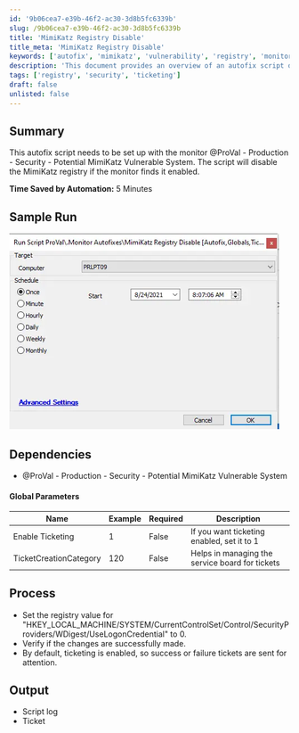 ```yaml
---
id: '9b06cea7-e39b-46f2-ac30-3d8b5fc6339b'
slug: /9b06cea7-e39b-46f2-ac30-3d8b5fc6339b
title: 'MimiKatz Registry Disable'
title_meta: 'MimiKatz Registry Disable'
keywords: ['autofix', 'mimikatz', 'vulnerability', 'registry', 'monitor', 'ticketing']
description: 'This document provides an overview of an autofix script designed to disable the MimiKatz registry setting if a monitor detects it is enabled. The script is integrated with ticketing to manage service requests and logs its actions for review.'
tags: ['registry', 'security', 'ticketing']
draft: false
unlisted: false
---
```


## Summary

This autofix script needs to be set up with the monitor @ProVal - Production - Security - Potential MimiKatz Vulnerable System. The script will disable the MimiKatz registry if the monitor finds it enabled.

**Time Saved by Automation:** 5 Minutes

## Sample Run

![Sample Run](../../../static/img/docs/9b06cea7-e39b-46f2-ac30-3d8b5fc6339b/image_1.webp)

## Dependencies

- @ProVal - Production - Security - Potential MimiKatz Vulnerable System

#### Global Parameters

| Name                     | Example | Required | Description                                          |
|--------------------------|---------|----------|------------------------------------------------------|
| Enable Ticketing         | 1       | False    | If you want ticketing enabled, set it to 1         |
| TicketCreationCategory    | 120     | False    | Helps in managing the service board for tickets     |

## Process

- Set the registry value for "HKEY_LOCAL_MACHINE/SYSTEM/CurrentControlSet/Control/SecurityProviders/WDigest/UseLogonCredential" to 0.
- Verify if the changes are successfully made.
- By default, ticketing is enabled, so success or failure tickets are sent for attention.

## Output

- Script log
- Ticket